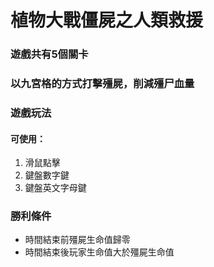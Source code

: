 # 植物大戰僵屍之人類救援
### 遊戲共有5個關卡
### 以九宮格的方式打擊殭屍，削減殭尸血量
### 遊戲玩法
#### 可使用：
1. 滑鼠點擊
2. 鍵盤數字鍵
3. 鍵盤英文字母鍵
### 勝利條件
- 時間結束前殭屍生命值歸零
- 時間結束後玩家生命值大於殭屍生命值
